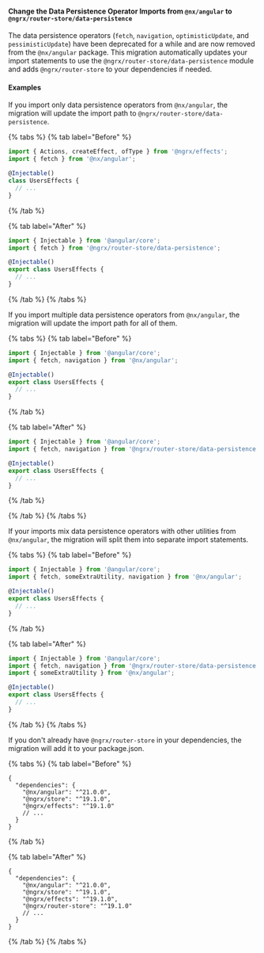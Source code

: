 #### Change the Data Persistence Operator Imports from `@nx/angular` to `@ngrx/router-store/data-persistence`

The data persistence operators (`fetch`, `navigation`, `optimisticUpdate`, and `pessimisticUpdate`) have been deprecated for a while and are now removed from the `@nx/angular` package. This migration automatically updates your import statements to use the `@ngrx/router-store/data-persistence` module and adds `@ngrx/router-store` to your dependencies if needed.

#### Examples

If you import only data persistence operators from `@nx/angular`, the migration will update the import path to `@ngrx/router-store/data-persistence`.

{% tabs %}
{% tab label="Before" %}

```ts {% fileName="apps/app1/src/app/users/users.effects.ts" highlightLines=[2] %}
import { Actions, createEffect, ofType } from '@ngrx/effects';
import { fetch } from '@nx/angular';

@Injectable()
class UsersEffects {
  // ...
}
```

{% /tab %}

{% tab label="After" %}

```ts {% fileName="apps/app1/src/app/users/users.effects.ts" highlightLines=[2] %}
import { Injectable } from '@angular/core';
import { fetch } from '@ngrx/router-store/data-persistence';

@Injectable()
export class UsersEffects {
  // ...
}
```

{% /tab %}
{% /tabs %}

If you import multiple data persistence operators from `@nx/angular`, the migration will update the import path for all of them.

{% tabs %}
{% tab label="Before" %}

```ts {% fileName="apps/app1/src/app/users/users.effects.ts" highlightLines=[2] %}
import { Injectable } from '@angular/core';
import { fetch, navigation } from '@nx/angular';

@Injectable()
export class UsersEffects {
  // ...
}
```

{% /tab %}

{% tab label="After" %}

```ts {% fileName="apps/app1/src/app/users/users.effects.ts" highlightLines=[2] %}
import { Injectable } from '@angular/core';
import { fetch, navigation } from '@ngrx/router-store/data-persistence';

@Injectable()
export class UsersEffects {
  // ...
}
```

{% /tab %}

{% /tab %}
{% /tabs %}

If your imports mix data persistence operators with other utilities from `@nx/angular`, the migration will split them into separate import statements.

{% tabs %}
{% tab label="Before" %}

```ts {% fileName="apps/app1/src/app/users/users.effects.ts" highlightLines=[2] %}
import { Injectable } from '@angular/core';
import { fetch, someExtraUtility, navigation } from '@nx/angular';

@Injectable()
export class UsersEffects {
  // ...
}
```

{% /tab %}

{% tab label="After" %}

```ts {% fileName="apps/app1/src/app/users/users.effects.ts" highlightLines=[2,3] %}
import { Injectable } from '@angular/core';
import { fetch, navigation } from '@ngrx/router-store/data-persistence';
import { someExtraUtility } from '@nx/angular';

@Injectable()
export class UsersEffects {
  // ...
}
```

{% /tab %}
{% /tabs %}

If you don't already have `@ngrx/router-store` in your dependencies, the migration will add it to your package.json.

{% tabs %}
{% tab label="Before" %}

```jsonc {% fileName="package.json" %}
{
  "dependencies": {
    "@nx/angular": "^21.0.0",
    "@ngrx/store": "^19.1.0",
    "@ngrx/effects": "^19.1.0"
    // ...
  }
}
```

{% /tab %}

{% tab label="After" %}

```jsonc {% fileName="package.json" highlightLines=[6] %}
{
  "dependencies": {
    "@nx/angular": "^21.0.0",
    "@ngrx/store": "^19.1.0",
    "@ngrx/effects": "^19.1.0",
    "@ngrx/router-store": "^19.1.0"
    // ...
  }
}
```

{% /tab %}
{% /tabs %}
